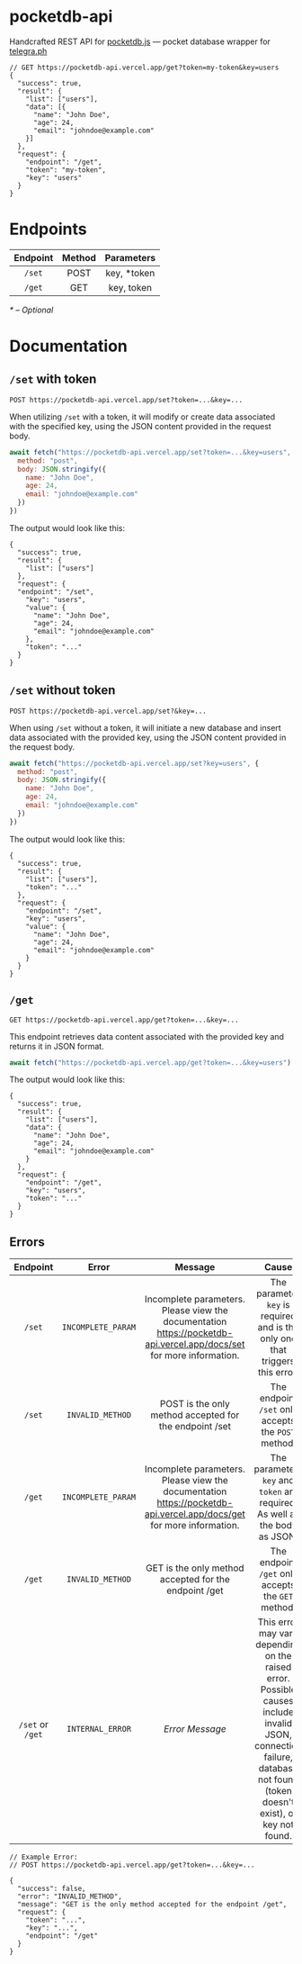 # pocketdb-api

Handcrafted REST API for [pocketdb.js](https://gist.github.com/creuserr/a6b445c27ff248b3971c0a65bcd89a35) &mdash; pocket database wrapper for [telegra.ph](https://telegra.ph)

```json5
// GET https://pocketdb-api.vercel.app/get?token=my-token&key=users
{
  "success": true,
  "result": {
    "list": ["users"],
    "data": [{
      "name": "John Doe",
      "age": 24,
      "email": "johndoe@example.com"
    }]
  },
  "request": {
    "endpoint": "/get",
    "token": "my-token",
    "key": "users"
  }
}
```

# Endpoints
| Endpoint | Method | Parameters |
|:--------:|:------:|:----------:|
| `/set` | POST | key, &ast;token |
| `/get` | GET | key, token |

*&ast; &ndash; Optional*

# Documentation
## `/set` with token
```
POST https://pocketdb-api.vercel.app/set?token=...&key=...
```

When utilizing `/set` with a token, it will modify or create data associated with the specified key, using the JSON content provided in the request body.

```js
await fetch("https://pocketdb-api.vercel.app/set?token=...&key=users", {
  method: "post",
  body: JSON.stringify({
    name: "John Doe",
    age: 24,
    email: "johndoe@example.com"
  })
})
```

The output would look like this:
```json5
{
  "success": true,
  "result": {
    "list": ["users"]
  },
  "request": {
  "endpoint": "/set",
    "key": "users",
    "value": {
      "name": "John Doe",
      "age": 24,
      "email": "johndoe@example.com"
    },
    "token": "..."
  }
}
```

## `/set` without token
```
POST https://pocketdb-api.vercel.app/set?&key=...
```

When using `/set` without a token, it will initiate a new database and insert data associated with the provided key, using the JSON content provided in the request body.

```js
await fetch("https://pocketdb-api.vercel.app/set?key=users", {
  method: "post",
  body: JSON.stringify({
    name: "John Doe",
    age: 24,
    email: "johndoe@example.com"
  })
})
```

The output would look like this:
```json5
{
  "success": true,
  "result": {
    "list": ["users"],
    "token": "..."
  },
  "request": {
    "endpoint": "/set",
    "key": "users",
    "value": {
      "name": "John Doe",
      "age": 24,
      "email": "johndoe@example.com"
    }
  }
}
```

## `/get`
```
GET https://pocketdb-api.vercel.app/get?token=...&key=...
```

This endpoint retrieves data content associated with the provided key and returns it in JSON format.

```js
await fetch("https://pocketdb-api.vercel.app/get?token=...&key=users")
```

The output would look like this:
```json5
{
  "success": true,
  "result": {
    "list": ["users"],
    "data": {
      "name": "John Doe",
      "age": 24,
      "email": "johndoe@example.com"
    }
  },
  "request": {
    "endpoint": "/get",
    "key": "users",
    "token": "..."
  }
}
```

## Errors

| Endpoint | Error | Message | Cause |
|:--------:|:-----:|:-------:|:-----:|
| `/set` | `INCOMPLETE_PARAM` | Incomplete parameters. Please view the documentation https://pocketdb-api.vercel.app/docs/set for more information. | The parameter `key` is required and is the only one that triggers this error. |
| `/set` | `INVALID_METHOD` | POST is the only method accepted for the endpoint /set | The endpoint `/set` only accepts the `POST` method. |
| `/get` | `INCOMPLETE_PARAM` | Incomplete parameters. Please view the documentation https://pocketdb-api.vercel.app/docs/get for more information. | The parameters `key` and `token` are required. As well as the body as JSON. |
| `/get` | `INVALID_METHOD` | GET is the only method accepted for the endpoint /get | The endpoint `/get` only accepts the `GET` method. |
| `/set` or `/get` | `INTERNAL_ERROR` | *Error Message* | This error may vary depending on the raised error. Possible causes include invalid JSON, connection failure, database not found (token doesn't exist), or key not found. |

```json5
// Example Error:
// POST https://pocketdb-api.vercel.app/get?token=...&key=...

{
  "success": false,
  "error": "INVALID_METHOD",
  "message": "GET is the only method accepted for the endpoint /get",
  "request": {
    "token": "...",
    "key": "...",
    "endpoint": "/get"
  }
}
```
